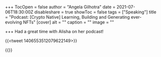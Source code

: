 +++
TocOpen = false
author = "Angela Gilhotra"
date = 2021-07-06T18:30:00Z
disableshare = true
showToc = false
tags = ["Speaking"]
title = "Podcast: [Crypto Native] Learning, Building and Generating ever-evolving NFTs"
[cover]
alt = ""
caption = ""
image = ""

+++
Had a great time with Alisha on her podcast!

{{<tweet 1406553512079622149>}}

{{<youtube GoM1Nk-7kHg>}}